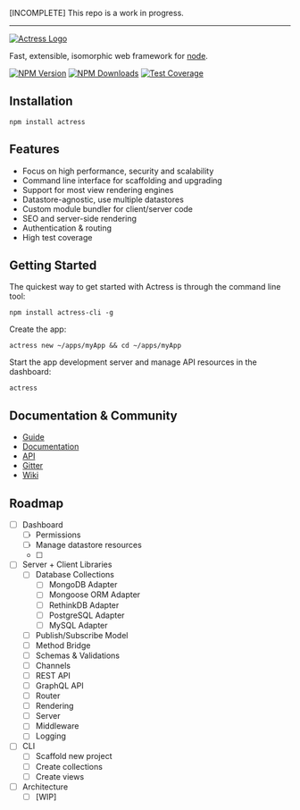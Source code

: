 [INCOMPLETE] This repo is a work in progress.


---------

[![Actress Logo](https://cdn.rawgit.com/actress/actress/master/logo.png)](http://expressjs.com/)

  Fast, extensible, isomorphic web framework for [node](http://nodejs.org).
  
  [![NPM Version][npm-image]][npm-url]
  [![NPM Downloads][downloads-image]][downloads-url]
  [![Test Coverage][coveralls-image]][coveralls-url]
  
## Installation

```
npm install actress
```

## Features
- Focus on high performance, security and scalability
- Command line interface for scaffolding and upgrading
- Support for most view rendering engines
- Datastore-agnostic, use multiple datastores
- Custom module bundler for client/server code
- SEO and server-side rendering
- Authentication & routing
- High test coverage


## Getting Started

The quickest way to get started with Actress is through the command line tool:

```
npm install actress-cli -g
```

Create the app:

```
actress new ~/apps/myApp && cd ~/apps/myApp
```

Start the app development server and manage API resources in the dashboard:

```
actress
```

## Documentation & Community

  - [Guide](Guide.md)
  - [Documentation](https://actressjs.com/docs)
  - [API](https://actressjs.com/docs/api)
  - [Gitter](https://gitter.im/actress/actress)
  - [Wiki](https://github.com/actress/actress/wiki)


## Roadmap

- [ ] Dashboard
  - [ ] Permissions
  - [ ] Manage datastore resources
  - [ ] 
- [ ] Server + Client Libraries 
  - [ ] Database Collections
    - [ ] MongoDB Adapter
    - [ ] Mongoose ORM Adapter
    - [ ] RethinkDB Adapter
    - [ ] PostgreSQL Adapter
    - [ ] MySQL Adapter
  - [ ] Publish/Subscribe Model
  - [ ] Method Bridge
  - [ ] Schemas & Validations
  - [ ] Channels
  - [ ] REST API
  - [ ] GraphQL API
  - [ ] Router
  - [ ] Rendering
  - [ ] Server
  - [ ] Middleware
  - [ ] Logging
- [ ] CLI
  - [ ] Scaffold new project
  - [ ] Create collections
  - [ ] Create views
- [ ] Architecture
  - [ ] [WIP]

[npm-image]: https://img.shields.io/npm/v/actress.svg
[npm-url]: https://npmjs.org/package/actress
[downloads-image]: https://img.shields.io/npm/dm/actress.svg
[downloads-url]: https://npmjs.org/package/actress
[coveralls-image]: https://img.shields.io/coveralls/actress/actress/master.svg
[coveralls-url]: https://coveralls.io/r/actress/actress?branch=master
